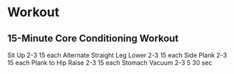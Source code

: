 <h1> Workout </h1>

<h2> 15-Minute Core Conditioning Workout </h2>

Sit Up	2-3	15 each
Alternate Straight Leg Lower	2-3	15 each
Side Plank	2-3	15 each	
Plank to Hip Raise	2-3	15 each	
Stomach Vacuum	2-3	5	30 sec
